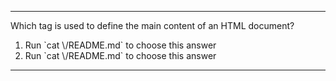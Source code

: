 ------

Which tag is used to define the main content of an HTML document?

1.  <main>      Run `cat \<main\>/README.md` to choose this answer
2.  <body>      Run `cat \<body\>/README.md` to choose this answer

---
